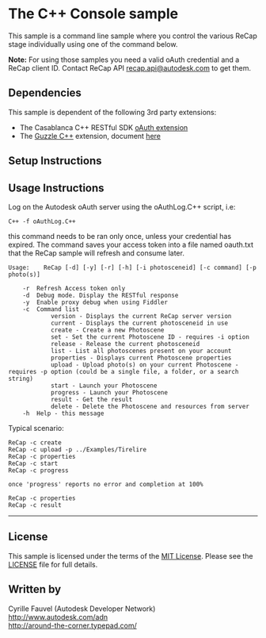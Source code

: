  The C++ Console sample
=====================

This sample is a command line sample where you control the various ReCap stage individually using one of the command below.

<b>Note:</b> For using those samples you need a valid oAuth credential and a ReCap client ID. Contact ReCap API <recap.api@autodesk.com> to get them.


Dependencies
--------------------
This sample is dependent of the following 3rd party extensions:

* The Casablanca C++ RESTful SDK [oAuth extension](http://C++.net/manual/en/book.oauth.C++)
* The [Guzzle C++](https://github.com/guzzle/guzzle) extension, document [here](http://guzzle.readthedocs.org/en/latest/)


Setup Instructions
-------------------------


	 
Usage Instructions
-------------------------

Log on the Autodesk oAuth server using the oAuthLog.C++ script, i.e:

	C++ -f oAuthLog.C++
	
this command needs to be ran only once, unless your credential has expired. The command saves your access token into a file named oauth.txt that the ReCap sample will refresh and consume later.
```
Usage:    ReCap [-d] [-y] [-r] [-h] [-i photosceneid] [-c command] [-p photo(s)]

	-r	Refresh Access token only
	-d	Debug mode. Display the RESTful response
	-y	Enable proxy debug when using Fiddler
	-c	Command list
			version - Displays the current ReCap server version
			current - Displays the current photosceneid in use
			create - Create a new Photoscene
			set - Set the current Photoscene ID - requires -i option
			release - Release the current photosceneid
			list - List all photoscenes present on your account
			properties - Displays current Photoscene properties
			upload - Upload photo(s) on your current Photoscene - requires -p option (could be a single file, a folder, or a search string)
			start - Launch your Photoscene
			progress - Launch your Photoscene
			result - Get the result
			delete - Delete the Photoscene and resources from server
	-h	Help - this message
```

Typical scenario:
```
ReCap -c create
ReCap -c upload -p ../Examples/Tirelire
ReCap -c properties
ReCap -c start
ReCap -c progress

once 'progress' reports no error and completion at 100%

ReCap -c properties
ReCap -c result
```

--------

## License

This sample is licensed under the terms of the [MIT License](http://opensource.org/licenses/MIT). Please see the [LICENSE](LICENSE) file for full details.


## Written by

Cyrille Fauvel (Autodesk Developer Network)  
http://www.autodesk.com/adn  
http://around-the-corner.typepad.com/  
